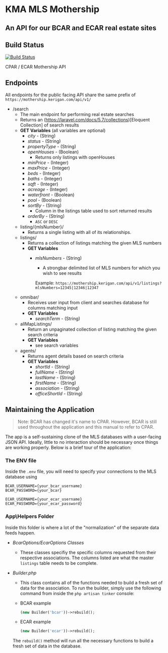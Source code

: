 # KMA MLS Mothership

## An API for our BCAR and ECAR real estate sites

## Build Status
[![Build Status](https://travis-ci.org/Doomtickle/mothership.svg?branch=master)](https://travis-ci.org/Doomtickle/mothership)

CPAR / ECAR Mothership API
## Endpoints
All endpoints for the public facing API share the same prefix of
`https://mothership.kerigan.com/api/v1/`
   * /search
	   * The main endpoint for performing real estate searches
       * Returns an (https://laravel.com/docs/5.7/collections)[Eloquent Collection] of search results
	   * **GET Variables** (all variables are optional)
		   * *city* - (String)
		   * *status* - (String)
		   * *propertyType* - (String)
		   * *openHouses* - (Boolean)
			   * Returns only listings with openHouses
		   * *minPrice* - (Integer)
           * *maxPrice* - (Integer)
           * *beds* - (Integer)
           * *baths* - (Integer)
           * *sqft* - (Integer)
           * *acreage* - (Integer)
           * *waterfront* - (Boolean)
           * *pool* - (Boolean)
           * *sortBy* - (String)
                * Column in the listings table used to sort returned results
           * *orderBy* - (String)
                * `ASC` or `DESC`
        * listing/{mlsNumber}/
            * Returns a single listing with all of its relationships.
        * listings/
            * Returns a collection of listings matching the given MLS numbers
            * **GET Variables**
                * *mlsNumbers* - (String)
                    * A strongbar delimited list of MLS numbers for which you wish to see results
		    
                    Example:
                        `https://mothership.kerigan.com/api/v1/listings?mlsNumbers=12345|12346|12347`
        * omnibar/
            * Receives user input from client and searches database for columns matching input
            * **GET Variables**
                * *searchTerm* - (String)
        * allMapListings/
            * Return an unpaginated collection of listing matching the given search criteria
            * **GET Variables**
                * see search variables
        * agents/
            * Returns agent details based on search criteria
            * **GET Variables**
                * *shortId* - (String)
                * *fullName* - (String)
                * *lastName* - (String)
                * *firstName* - (String)
                * *association* - (String)
                * *officeShortId* - (String)

## Maintaining the Application

> Note: BCAR has changed it's name to CPAR. However, BCAR is still used throughout the application and this manual to refer to CPAR.

The app is a self-sustaining clone of the MLS databases with a user-facing JSON API. Ideally, little to no interaction should be necessary once things are working properly. Below is a brief tour of the application:

### The ENV file
Inside the `.env` file, you will need to specify your connections to the MLS database using
```
BCAR_USERNAME={your_bcar_username}
BCAR_PASSWORD={your_bcar}

ECAR_USERNAME={your_ecar_username}
ECAR_PASSWORD={your_ecar_password}
```

### App\Helpers Folder
Inside this folder is where a lot of the "normalization" of the separate data feeds happen.

* *BcarOptions/EcarOptions Classes*
    * These classes specifiy the specific columns requested from their respective associations. The columns listed are what the master `listings` table needs to be complete.

* *Builder.php*
    * This class contains all of the functions needed to build a fresh set of data for the association. To run the builder, simply use the following command from inside the `php artisan tinker` console:

    * BCAR example
        ```php
        (new Builder('bcar'))->rebuild();
        ```

    * ECAR example
        ```php
        (new Builder('ecar'))->rebuild();
        ```

    The `rebuild()` method will run all the necessary functions to build a fresh set of data in the database.
